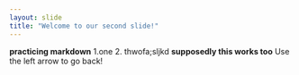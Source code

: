 ```yaml
---
layout: slide
title: "Welcome to our second slide!"
---
```

**practicing markdown**
1.one
2. thwofa;sljkd
__supposedly this works too__
Use the left arrow to go back!
